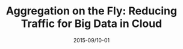 ---
title: "Aggregation on the Fly: Reducing Traffic for Big Data in Cloud"
authors:
- Huan Ke
- Peng Li
- Song Guo
- Ivan Stojmenovic

date: "2015-09/10-01"
doi: ""

# Publication type.
# 1 = Conference paper; 2 = Journal article;
# 3 = Preprint Paper; 4 = Report; 5 = Book; 6 = Book section;
# 7 = Thesis; 8 = Patent
publication_types: ["2"]

# Publication name and optional abbreviated publication name.
publication: "*IEEE Network Magazine*"
publication_short: ""

url_pdf: https://ieeexplore.ieee.org/document/7293300
# url_code: 
# url_dataset: 
# url_poster: 
# url_project: 
# url_slides: 
# url_video: 

---